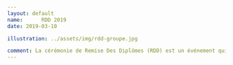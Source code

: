 ```yaml
---
layout: default
name:      RDD 2019
date: 2019-03-10

illustration: ../assets/img/rdd-groupe.jpg

comment: La cérémonie de Remise Des Diplômes (RDD) est un événement qui a lieu chaque année organisé par le groupe Efrei Paris pour officialiser et fêter les diplômes des nouveaux ingénieurs. C’est un moment important de l’Efrei où sont également conviés familles, enseignants et anciens pour célébrer la réussite.<br/>Un moment d’autant plus festif car Efreestyle est de la partie et vient tous les ans enflammer la scène avec ses danseurs devant plus de 1000 personnes !<br/>Viens donc montrer tes talents et profiter avec nous de la joie et du plaisir de cet événement qui rassemble tous les pôles de l’association dans le partage et la bonne humeur !
---
```



